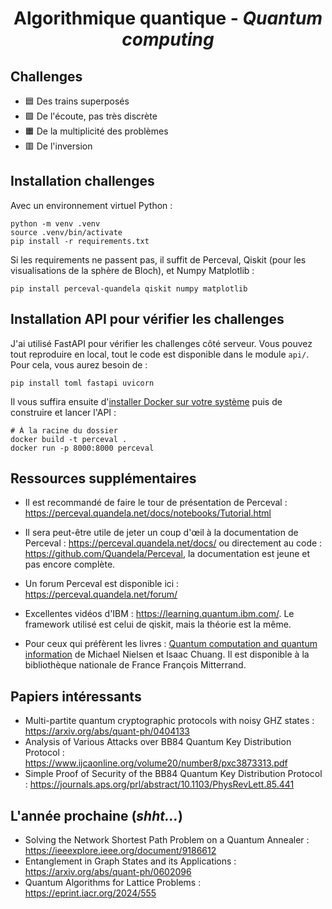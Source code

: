<div align="center">
  <h1>Algorithmique quantique - <i>Quantum computing</i></h1>
</div>

## Challenges
- 🟦 Des trains superposés
- 🟩 De l'écoute, pas très discrète
- 🟧 De la multiplicité des problèmes
- 🟥 De l'inversion

## Installation challenges
Avec un environnement virtuel Python : 
```shell
python -m venv .venv 
source .venv/bin/activate
pip install -r requirements.txt
```

Si les requirements ne passent pas, il suffit de Perceval, Qiskit (pour les visualisations de la sphère de Bloch), et 
Numpy Matplotlib : 
```shell 
pip install perceval-quandela qiskit numpy matplotlib
```

## Installation API pour vérifier les challenges 
J'ai utilisé FastAPI pour vérifier les challenges côté serveur. Vous pouvez tout reproduire en local, tout le code est 
disponible dans le module `api/`. Pour cela, vous aurez besoin de : 
```shell
pip install toml fastapi uvicorn
```

Il vous suffira ensuite d'[installer Docker sur votre système](https://docs.docker.com/get-docker/) puis de construire 
et lancer l'API : 
```shell
# À la racine du dossier 
docker build -t perceval . 
docker run -p 8000:8000 perceval 
```

## Ressources supplémentaires
- Il est recommandé de faire le tour de présentation de Perceval :
  https://perceval.quandela.net/docs/notebooks/Tutorial.html

- Il sera peut-être utile de jeter un coup d'œil à la documentation de Perceval : https://perceval.quandela.net/docs/
  ou directement au code : https://github.com/Quandela/Perceval, la documentation est jeune et pas encore complète.

- Un forum Perceval est disponible ici : https://perceval.quandela.net/forum/

- Excellentes vidéos d'IBM : https://learning.quantum.ibm.com/. Le framework utilisé est celui de qiskit, mais la
  théorie est la même.

- Pour ceux qui préfèrent les livres : [Quantum computation and quantum information](https://www.cambridge.org/highereducation/books/quantum-computation-and-quantum-information/01E10196D0A682A6AEFFEA52D53BE9AE#overview)
  de Michael Nielsen et Isaac Chuang. Il est disponible à la bibliothèque nationale de France François Mitterrand.

## Papiers intéressants
- Multi-partite quantum cryptographic protocols with noisy GHZ states : https://arxiv.org/abs/quant-ph/0404133
- Analysis of Various Attacks over BB84 Quantum Key Distribution Protocol :
  https://www.ijcaonline.org/volume20/number8/pxc3873313.pdf
- Simple Proof of Security of the BB84 Quantum Key Distribution Protocol :
  https://journals.aps.org/prl/abstract/10.1103/PhysRevLett.85.441

## L'année prochaine (*shht...*)
- Solving the Network Shortest Path Problem on a Quantum Annealer : https://ieeexplore.ieee.org/document/9186612
- Entanglement in Graph States and its Applications : https://arxiv.org/abs/quant-ph/0602096
- Quantum Algorithms for Lattice Problems : https://eprint.iacr.org/2024/555

